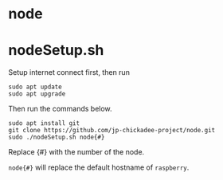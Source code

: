 # node
# nodeSetup.sh
Setup internet connect first,
then run
```
sudo apt update
sudo apt upgrade
```

Then run the commands below.

```
sudo apt install git
git clone https://github.com/jp-chickadee-project/node.git
sudo ./nodeSetup.sh node{#}
```
 
Replace {#} with the number of the node.

`node{#}` will replace the default hostname of `raspberry`.
